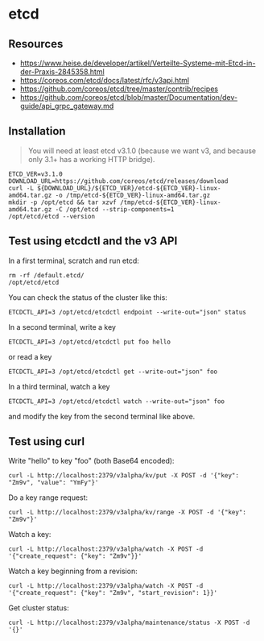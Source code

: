# etcd

## Resources

* https://www.heise.de/developer/artikel/Verteilte-Systeme-mit-Etcd-in-der-Praxis-2845358.html
* https://coreos.com/etcd/docs/latest/rfc/v3api.html
* https://github.com/coreos/etcd/tree/master/contrib/recipes
* https://github.com/coreos/etcd/blob/master/Documentation/dev-guide/api_grpc_gateway.md


## Installation

> You will need at least etcd v3.1.0 (because we want v3, and because only 3.1+ has a working HTTP bridge).

```console
ETCD_VER=v3.1.0
DOWNLOAD_URL=https://github.com/coreos/etcd/releases/download
curl -L ${DOWNLOAD_URL}/${ETCD_VER}/etcd-${ETCD_VER}-linux-amd64.tar.gz -o /tmp/etcd-${ETCD_VER}-linux-amd64.tar.gz
mkdir -p /opt/etcd && tar xzvf /tmp/etcd-${ETCD_VER}-linux-amd64.tar.gz -C /opt/etcd --strip-components=1
/opt/etcd/etcd --version
```

## Test using etcdctl and the v3 API

In a first terminal, scratch and run etcd:

```console
rm -rf /default.etcd/
/opt/etcd/etcd
```

You can check the status of the cluster like this:

```console
ETCDCTL_API=3 /opt/etcd/etcdctl endpoint --write-out="json" status
```

In a second terminal, write a key

```console
ETCDCTL_API=3 /opt/etcd/etcdctl put foo hello
```

or read a key

```console
ETCDCTL_API=3 /opt/etcd/etcdctl get --write-out="json" foo
```

In a third terminal, watch a key

```console
ETCDCTL_API=3 /opt/etcd/etcdctl watch --write-out="json" foo
```

and modify the key from the second terminal like above.


## Test using curl

Write "hello" to key "foo" (both Base64 encoded):

```console
curl -L http://localhost:2379/v3alpha/kv/put -X POST -d '{"key": "Zm9v", "value": "YmFy"}'
```

Do a key range request:

```console
curl -L http://localhost:2379/v3alpha/kv/range -X POST -d '{"key": "Zm9v"}'
```

Watch a key:

```console
curl -L http://localhost:2379/v3alpha/watch -X POST -d '{"create_request": {"key": "Zm9v"}}'
```

Watch a key beginning from a revision:

```console
curl -L http://localhost:2379/v3alpha/watch -X POST -d '{"create_request": {"key": "Zm9v", "start_revision": 1}}'
```

Get cluster status:

```console
curl -L http://localhost:2379/v3alpha/maintenance/status -X POST -d '{}'
```
